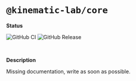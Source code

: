# `@kinematic-lab/core` <!-- omit in toc -->

**Status**

![GitHub CI](https://github.com/kinematic-lab/core/actions/workflows/ci.yml/badge.svg)
![GitHub Release](https://github.com/kinematic-lab/core/actions/workflows/release.yml/badge.svg)

<br />

**Description**

Missing documentation, write as soon as possible.
